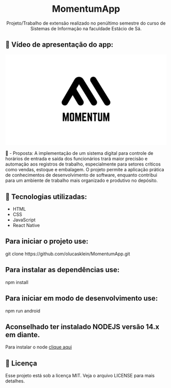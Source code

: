 <h1 align="center"> MomentumApp </h1>
<p align="center">Projeto/Trabalho de extensão realizado no penúltimo semestre do curso de Sistemas de Informação na faculdade Estácio de Sá.</p>

<h2>🚀 Vídeo de apresentação do app:</h2>

[![Apresentação do app](https://raw.githubusercontent.com/olucasklein/MomentumApp/refs/heads/main/momentumapp.png)](https://youtu.be/Hzo9kmAvmqY)

📖 - Proposta: A implementação de um sistema digital para controle de horários de entrada e saída dos funcionários trará maior precisão e automação aos registros de trabalho, especialmente para setores críticos como vendas, estoque e embalagem. O projeto permite a aplicação prática de conhecimentos de desenvolvimento de software, enquanto contribui para um ambiente de trabalho mais organizado e produtivo no depósito.

<h2>🚀 Tecnologias utilizadas: </h2>

- HTML
- CSS
- JavaScript
- React Native

<h2>Para iniciar o projeto use: </h2>
git clone https://github.com/olucasklein/MomentumApp.git

<h2>Para instalar as dependências use:</h2>
npm install

<h2>Para iniciar em modo de desenvolvimento use:</h2>
npm run android

<h2>Aconselhado ter instalado NODEJS versão 14.x em diante.</h2>

Para instalar o node [clique aqui](https://nodejs.org/en/)

<h2>📝 Licença</h2>
Esse projeto está sob a licença MIT. Veja o arquivo LICENSE para mais detalhes.
